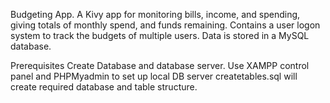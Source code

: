 Budgeting App.
A Kivy app for monitoring bills, income, and spending, 
giving totals of monthly spend, and funds remaining.
Contains a user logon system to track the budgets of multiple users.
Data is stored in a MySQL database.


Prerequisites
Create Database and database server. 
Use XAMPP control panel and PHPMyadmin to set up local DB server
createtables.sql will create required database and table structure.

